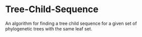 # Tree-Child-Sequence
An algorithm for finding a tree child sequence for a given set of phylogenetic trees with the same leaf set.
